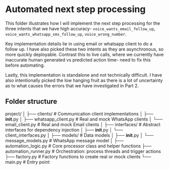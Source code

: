 # Automated next step processing
This folder illustrates how I will implement the next step processing for the three intents that we have high accuracy- `voice_wants_email_follow_up`, `voice_wants_whatsapp_sms_follow_up`, `voice_wrong_number`.

Key implementation details lie in using email or whatsapp client to do a follow up. I have also picked these two intents as they are asynchronous, so more quickly deployable. Contrast this to live calls, where we currently have inaccurate human generated vs predicted action time- need to fix this before automating.

Lastly, this implementation is standalone and not technically difficult.  I have also intentionally picked the low hanging fruit as there is a lot of uncertainty as to what causes the errors that we have investigated in Part 2.

## Folder structure
project/
│
├── clients/                 # Communication client implementations
│   ├── __init__.py
│   ├── whatsapp_client.py   # Real and mock WhatsApp clients
│   └── email_client.py      # Real and mock Email clients
│
├── interfaces/              # Abstract interfaces for dependency injection
│   ├── __init__.py
│   └── client_interfaces.py
│
├── models/                  # Data models
│   ├── __init__.py
│   └── message_models.py    # WhatsApp message model
│
├── automation_logic.py      # Core processor class and helper functions
├── automation_runner.py     #  Orchestration: process threads and trigger actions
├── factory.py               # Factory functions to create real or mock clients
└── main.py                  # Entry point
